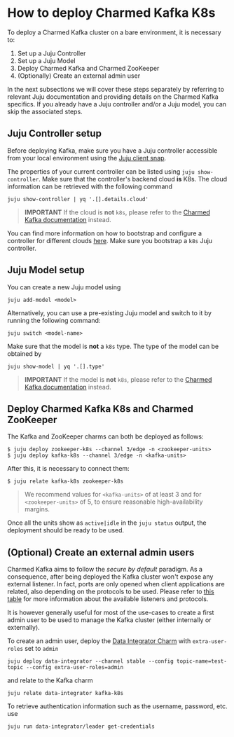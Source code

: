 # How to deploy Charmed Kafka K8s

To deploy a Charmed Kafka cluster on a bare environment, it is necessary to:
1. Set up a Juju Controller
2. Set up a Juju Model
3. Deploy Charmed Kafka and Charmed ZooKeeper
4. (Optionally) Create an external admin user

In the next subsections we will cover these steps separately by referring to 
relevant Juju documentation and providing details on the Charmed Kafka specifics.
If you already have a Juju controller and/or a Juju model, you can skip the associated steps.

## Juju Controller setup

Before deploying Kafka, make sure you have a Juju controller accessible from 
your local environment using the [Juju client snap](https://snapcraft.io/juju). 

The properties of your current controller can be listed using `juju show-controller`. 
Make sure that the controller's backend cloud **is** K8s. 
The cloud information can be retrieved with the following command

```commandline
juju show-controller | yq '.[].details.cloud'
```

> **IMPORTANT** If the cloud is **not** `k8s`, please refer to the [Charmed Kafka documentation](/t/charmed-kafka-documentation/10288) instead.

You can find more information on how to bootstrap and configure a controller for different 
clouds [here](https://juju.is/docs/juju/manage-controllers#heading--bootstrap-a-controller). 
Make sure you bootstrap a `k8s` Juju controller. 

## Juju Model setup

You can create a new Juju model using 

```
juju add-model <model>
```

Alternatively, you can use a pre-existing Juju model and switch to it by running the following command: 

```
juju switch <model-name>
```

Make sure that the model is **not** a `k8s` type. The type of the model 
can be obtained by 

```
juju show-model | yq '.[].type'
```

> **IMPORTANT** If the model is **not** `k8s`, please refer to the [Charmed Kafka documentation](/t/charmed-kafka-documentation/10288) instead.


## Deploy Charmed Kafka K8s and Charmed ZooKeeper

The Kafka and ZooKeeper charms can both be deployed as follows:

```shell
$ juju deploy zookeeper-k8s --channel 3/edge -n <zookeeper-units>
$ juju deploy kafka-k8s --channel 3/edge -n <kafka-units>
```

After this, it is necessary to connect them:
```shell
$ juju relate kafka-k8s zookeeper-k8s
```

> We recommend values for `<kafka-units>` of at least 3 and for `<zookeeper-units>` of 5, to 
ensure reasonable high-availability margins.

Once all the units show as `active|idle` in the `juju status` output, the deployment 
should be ready to be used. 

## (Optional) Create an external admin users

Charmed Kafka aims to follow the _secure by default_ paradigm. As a consequence, after being deployed the Kafka cluster
won't expose any external listener. 
In fact, ports are only opened when client applications are related, also 
depending on the protocols to be used. Please refer to [this table](TODO) for 
more information about the available listeners and protocols. 

It is however generally useful for most of the use-cases to create a first admin user
to be used to manage the Kafka cluster (either internally or externally). 

To create an admin user, deploy the [Data Integrator Charm](https://charmhub.io/data-integrator) with 
`extra-user-roles` set to `admin`

```shell
juju deploy data-integrator --channel stable --config topic-name=test-topic --config extra-user-roles=admin
```

and relate to the Kafka charm

```shell
juju relate data-integrator kafka-k8s
```

To retrieve authentication information such as the username, password, etc. use

```shell
juju run data-integrator/leader get-credentials
```